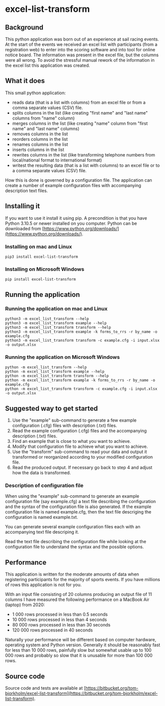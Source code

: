 # excel-list-transform

## Background

This python application was born out of an experience at sail racing events. At the start of the events we received an excel list with participants (from a registration web) to enter into the scoring software and into tool for online notice board. The information was present in the excel file, but the columns were all wrong. To avoid the stressful manual rework of the information in the excel list this application was created.

## What it does

This small python application:
 * reads data (that is a list with columns) from an excel file or from a comma separate values (CSV) file.
 * splits columns in the list (like creating "first name" and "last name" columns from "name" column)
 * merges columns in the list (like creating "name" column from "first name" and "last name" columns)
 * removes columns in the list
 * reorders columns in the list
 * renames columns in the list
 * inserts columns in the list
 * rewrites columns in the list (like transforming telephone numbers from local/national format to international format)
 * writest the resulting data (that is a list with columns) to an excel file or to a comma separate values (CSV) file.

How this is done is governed by a configuration file. The application can create a number of example configuration files with accompanying description text files.

## Installing it

If you want to use it install it using pip. A precondition is that you have Python 3.10.5 or newer installed on you computer. Python can be downloaded from [https://www.python.org/downloads/](https://www.python.org/downloads/).

### Installing on mac and Linux

````
pip3 install excel-list-transform
````

### Installing on Microsoft Windows

````
pip install excel-list-transform
````

## Running the application

### Running the application on mac and Linux

````
python3 -m excel_list_transform --help
python3 -m excel_list_transform example --help
python3 -m excel_list_transform transform --help
python3 -m excel_list_transform example -k forms_to_rrs -r by_name -o example.cfg
python3 -m excel_list_transform transform -c example.cfg -i input.xlsx -o output.xlsx
````

### Running the application on Microsoft Windows

````
python -m excel_list_transform --help
python -m excel_list_transform example --help
python -m excel_list_transform transform --help
python -m excel_list_transform example -k forms_to_rrs -r by_name -o example.cfg
python -m excel_list_transform transform -c example.cfg -i input.xlsx -o output.xlsx
````

## Suggested way to get started

 1. Use the "example" sub-command to generate a few example configuration (.cfg) files with description (.txt) files.
 2. Read the example configuration (.cfg) files and the accompanying description (.txt) files.
 3. Find an example that is close to what you want to achieve.
 4. Modify that configuration file to achieve what you want to achieve.
 5. Use the "transform" sub-command to read your data and output it transformed or reorganized according to your modified configuration file.
 6. Read the produced output. If necessary go back to step 4 and adjust how the data is transformed.

### Description of configuration file

When using the "example" sub-command to generate an example configuration file (say example.cfg) a text file describing the configuration and the syntax of the configuration file is also generated. If the example configuration file is named example.cfg, then the text file descriging the configuration is named example.txt. 

You can generate several example configuration files each with an accompanying text file descriping it.

Read the text file describing the configuration file while looking at the configuration file to understand the syntax and the possible options.

## Performance

This application is written for the moderate amounts of data when registering participants for the majority of sports events. If you have millions of rows this application is not for you.

With an input file consisting of 20 columns producing an output file of 11 columns I have measured the following performance on a MacBook Air (laptop) from 2020:
 * 1 000 rows processed in less than 0.5 seconds
 * 10 000 rows processed in less than 4 seconds
 * 80 000 rows processed in less than 30 seconds
 * 120 000 rows processed in 40 seconds

Naturally your performance will be different based on computer hardware, operating system and Python version. Generally it should be reasonably fast for less than 10 000 rows, painfully slow but somewhat usable up to 100 000 rows and probably so slow that it is unusable for more than 100 000 rows.

## Source code

Source code and tests are available at [https://bitbucket.org/tom-bjorkholm/excel-list-transform](https://bitbucket.org/tom-bjorkholm/excel-list-transform).
